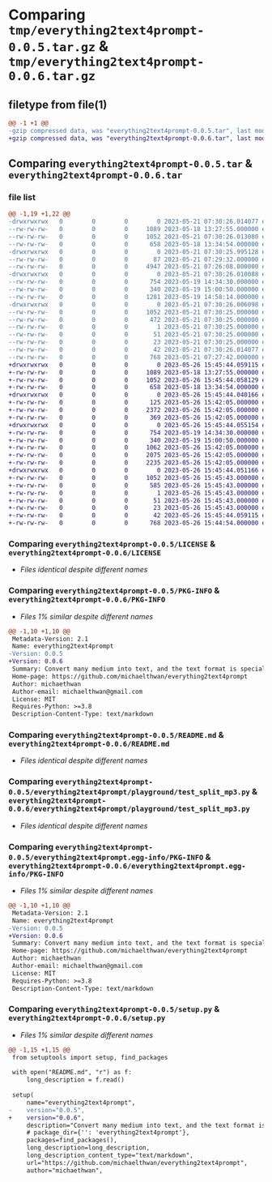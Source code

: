 # Comparing `tmp/everything2text4prompt-0.0.5.tar.gz` & `tmp/everything2text4prompt-0.0.6.tar.gz`

## filetype from file(1)

```diff
@@ -1 +1 @@
-gzip compressed data, was "everything2text4prompt-0.0.5.tar", last modified: Sun May 21 07:30:26 2023, max compression
+gzip compressed data, was "everything2text4prompt-0.0.6.tar", last modified: Fri May 26 15:45:44 2023, max compression
```

## Comparing `everything2text4prompt-0.0.5.tar` & `everything2text4prompt-0.0.6.tar`

### file list

```diff
@@ -1,19 +1,22 @@
-drwxrwxrwx   0        0        0        0 2023-05-21 07:30:26.014077 everything2text4prompt-0.0.5/
--rw-rw-rw-   0        0        0     1089 2023-05-18 13:27:55.000000 everything2text4prompt-0.0.5/LICENSE
--rw-rw-rw-   0        0        0     1052 2023-05-21 07:30:26.013080 everything2text4prompt-0.0.5/PKG-INFO
--rw-rw-rw-   0        0        0      658 2023-05-18 13:34:54.000000 everything2text4prompt-0.0.5/README.md
-drwxrwxrwx   0        0        0        0 2023-05-21 07:30:25.995128 everything2text4prompt-0.0.5/everything2text4prompt/
--rw-rw-rw-   0        0        0       87 2023-05-21 07:29:32.000000 everything2text4prompt-0.0.5/everything2text4prompt/__init__.py
--rw-rw-rw-   0        0        0     4947 2023-05-21 07:26:08.000000 everything2text4prompt-0.0.5/everything2text4prompt/everything2text4prompt.py
-drwxrwxrwx   0        0        0        0 2023-05-21 07:30:26.010088 everything2text4prompt-0.0.5/everything2text4prompt/playground/
--rw-rw-rw-   0        0        0      754 2023-05-19 14:34:30.000000 everything2text4prompt-0.0.5/everything2text4prompt/playground/test_split_mp3.py
--rw-rw-rw-   0        0        0      340 2023-05-19 15:00:50.000000 everything2text4prompt-0.0.5/everything2text4prompt/playground/test_whisper.py
--rw-rw-rw-   0        0        0     1281 2023-05-19 14:58:14.000000 everything2text4prompt-0.0.5/everything2text4prompt/util.py
-drwxrwxrwx   0        0        0        0 2023-05-21 07:30:26.006098 everything2text4prompt-0.0.5/everything2text4prompt.egg-info/
--rw-rw-rw-   0        0        0     1052 2023-05-21 07:30:25.000000 everything2text4prompt-0.0.5/everything2text4prompt.egg-info/PKG-INFO
--rw-rw-rw-   0        0        0      472 2023-05-21 07:30:25.000000 everything2text4prompt-0.0.5/everything2text4prompt.egg-info/SOURCES.txt
--rw-rw-rw-   0        0        0        1 2023-05-21 07:30:25.000000 everything2text4prompt-0.0.5/everything2text4prompt.egg-info/dependency_links.txt
--rw-rw-rw-   0        0        0       51 2023-05-21 07:30:25.000000 everything2text4prompt-0.0.5/everything2text4prompt.egg-info/requires.txt
--rw-rw-rw-   0        0        0       23 2023-05-21 07:30:25.000000 everything2text4prompt-0.0.5/everything2text4prompt.egg-info/top_level.txt
--rw-rw-rw-   0        0        0       42 2023-05-21 07:30:26.014077 everything2text4prompt-0.0.5/setup.cfg
--rw-rw-rw-   0        0        0      768 2023-05-21 07:27:42.000000 everything2text4prompt-0.0.5/setup.py
+drwxrwxrwx   0        0        0        0 2023-05-26 15:45:44.059115 everything2text4prompt-0.0.6/
+-rw-rw-rw-   0        0        0     1089 2023-05-18 13:27:55.000000 everything2text4prompt-0.0.6/LICENSE
+-rw-rw-rw-   0        0        0     1052 2023-05-26 15:45:44.058129 everything2text4prompt-0.0.6/PKG-INFO
+-rw-rw-rw-   0        0        0      658 2023-05-18 13:34:54.000000 everything2text4prompt-0.0.6/README.md
+drwxrwxrwx   0        0        0        0 2023-05-26 15:45:44.040166 everything2text4prompt-0.0.6/everything2text4prompt/
+-rw-rw-rw-   0        0        0      125 2023-05-26 15:42:05.000000 everything2text4prompt-0.0.6/everything2text4prompt/__init__.py
+-rw-rw-rw-   0        0        0     2372 2023-05-26 15:42:05.000000 everything2text4prompt-0.0.6/everything2text4prompt/everything2text4prompt.py
+-rw-rw-rw-   0        0        0      369 2023-05-26 15:42:05.000000 everything2text4prompt-0.0.6/everything2text4prompt/pdf_util.py
+drwxrwxrwx   0        0        0        0 2023-05-26 15:45:44.055154 everything2text4prompt-0.0.6/everything2text4prompt/playground/
+-rw-rw-rw-   0        0        0      754 2023-05-19 14:34:30.000000 everything2text4prompt-0.0.6/everything2text4prompt/playground/test_split_mp3.py
+-rw-rw-rw-   0        0        0      340 2023-05-19 15:00:50.000000 everything2text4prompt-0.0.6/everything2text4prompt/playground/test_whisper.py
+-rw-rw-rw-   0        0        0     1062 2023-05-26 15:42:05.000000 everything2text4prompt-0.0.6/everything2text4prompt/podcast_util.py
+-rw-rw-rw-   0        0        0     2075 2023-05-26 15:42:05.000000 everything2text4prompt-0.0.6/everything2text4prompt/util.py
+-rw-rw-rw-   0        0        0     2235 2023-05-26 15:42:05.000000 everything2text4prompt-0.0.6/everything2text4prompt/youtube_util.py
+drwxrwxrwx   0        0        0        0 2023-05-26 15:45:44.051166 everything2text4prompt-0.0.6/everything2text4prompt.egg-info/
+-rw-rw-rw-   0        0        0     1052 2023-05-26 15:45:43.000000 everything2text4prompt-0.0.6/everything2text4prompt.egg-info/PKG-INFO
+-rw-rw-rw-   0        0        0      585 2023-05-26 15:45:43.000000 everything2text4prompt-0.0.6/everything2text4prompt.egg-info/SOURCES.txt
+-rw-rw-rw-   0        0        0        1 2023-05-26 15:45:43.000000 everything2text4prompt-0.0.6/everything2text4prompt.egg-info/dependency_links.txt
+-rw-rw-rw-   0        0        0       51 2023-05-26 15:45:43.000000 everything2text4prompt-0.0.6/everything2text4prompt.egg-info/requires.txt
+-rw-rw-rw-   0        0        0       23 2023-05-26 15:45:43.000000 everything2text4prompt-0.0.6/everything2text4prompt.egg-info/top_level.txt
+-rw-rw-rw-   0        0        0       42 2023-05-26 15:45:44.059115 everything2text4prompt-0.0.6/setup.cfg
+-rw-rw-rw-   0        0        0      768 2023-05-26 15:44:54.000000 everything2text4prompt-0.0.6/setup.py
```

### Comparing `everything2text4prompt-0.0.5/LICENSE` & `everything2text4prompt-0.0.6/LICENSE`

 * *Files identical despite different names*

### Comparing `everything2text4prompt-0.0.5/PKG-INFO` & `everything2text4prompt-0.0.6/PKG-INFO`

 * *Files 1% similar despite different names*

```diff
@@ -1,10 +1,10 @@
 Metadata-Version: 2.1
 Name: everything2text4prompt
-Version: 0.0.5
+Version: 0.0.6
 Summary: Convert many medium into text, and the text format is specialized for prompt input
 Home-page: https://github.com/michaelthwan/everything2text4prompt
 Author: michaethwan
 Author-email: michaelthwan@gmail.com
 License: MIT
 Requires-Python: >=3.8
 Description-Content-Type: text/markdown
```

### Comparing `everything2text4prompt-0.0.5/README.md` & `everything2text4prompt-0.0.6/README.md`

 * *Files identical despite different names*

### Comparing `everything2text4prompt-0.0.5/everything2text4prompt/playground/test_split_mp3.py` & `everything2text4prompt-0.0.6/everything2text4prompt/playground/test_split_mp3.py`

 * *Files identical despite different names*

### Comparing `everything2text4prompt-0.0.5/everything2text4prompt.egg-info/PKG-INFO` & `everything2text4prompt-0.0.6/everything2text4prompt.egg-info/PKG-INFO`

 * *Files 1% similar despite different names*

```diff
@@ -1,10 +1,10 @@
 Metadata-Version: 2.1
 Name: everything2text4prompt
-Version: 0.0.5
+Version: 0.0.6
 Summary: Convert many medium into text, and the text format is specialized for prompt input
 Home-page: https://github.com/michaelthwan/everything2text4prompt
 Author: michaethwan
 Author-email: michaelthwan@gmail.com
 License: MIT
 Requires-Python: >=3.8
 Description-Content-Type: text/markdown
```

### Comparing `everything2text4prompt-0.0.5/setup.py` & `everything2text4prompt-0.0.6/setup.py`

 * *Files 1% similar despite different names*

```diff
@@ -1,15 +1,15 @@
 from setuptools import setup, find_packages
 
 with open("README.md", "r") as f:
     long_description = f.read()
 
 setup(
     name="everything2text4prompt",
-    version="0.0.5",
+    version="0.0.6",
     description="Convert many medium into text, and the text format is specialized for prompt input",
     # package_dir={'': 'everything2text4prompt'},
     packages=find_packages(),
     long_description=long_description,
     long_description_content_type="text/markdown",
     url="https://github.com/michaelthwan/everything2text4prompt",
     author="michaethwan",
```

